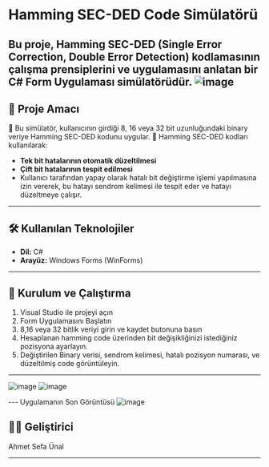 # Hamming SEC-DED Code Simülatörü
Bu proje, Hamming SEC-DED (Single Error Correction, Double Error Detection) kodlamasının çalışma prensiplerini ve uygulamasını anlatan bir C# Form Uygulaması simülatörüdür.
![image](https://github.com/user-attachments/assets/8ecb4191-cfe6-4307-9a29-1997d4e2a323)
---

## 🎯 Proje Amacı
🔹 Bu simülatör, kullanıcının girdiği 8, 16 veya 32 bit uzunluğundaki binary veriye Hamming SEC-DED kodunu uygular.
🔹 Hamming SEC-DED kodları kullanılarak:
- **Tek bit hatalarının otomatik düzeltilmesi**
- **Çift bit hatalarının tespit edilmesi**
- Kullanıcı tarafından yapay olarak hatalı bit değiştirme işlemi yapılmasına izin vererek, bu hatayı sendrom kelimesi ile tespit eder ve hatayı düzeltmeye çalışır.

---

## 🛠️ Kullanılan Teknolojiler

- **Dil:** C#  
- **Arayüz:** Windows Forms (WinForms)  

---

## 📂 Kurulum ve Çalıştırma

1. Visual Studio ile projeyi açın
2. Form Uygulamasını Başlatın
3. 8,16 veya 32 bitlik veriyi girin ve kaydet butonuna basın
4. Hesaplanan hamming code üzerinden bit değişikliğinizi istediğiniz pozisyona ayarlayın.
5. Değiştirilen Binary verisi, sendrom kelimesi, hatalı pozisyon numarası, ve düzeltilmiş code görüntüleyin.

---

![image](https://github.com/user-attachments/assets/c3bf7647-553e-40c7-9919-2ed64e23b3cf)
![image](https://github.com/user-attachments/assets/339cb464-05dc-4e68-aeb3-5cc422818e14)

--- Uygulamanın Son Görüntüsü
![image](https://github.com/user-attachments/assets/bed9dcdc-72ae-4f42-bbc5-f67db544f184)

## 👨‍💻 Geliştirici

Ahmet Sefa Ünal

---



